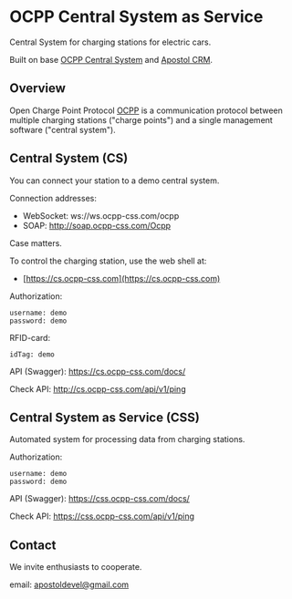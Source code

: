 # OCPP Central System as Service

Central System for charging stations for electric cars.

Built on base [OCPP Central System](https://github.com/apostoldevel/apostol-cs) and [Apostol CRM](https://github.com/apostoldevel/apostol-crm).


Overview
-
Open Charge Point Protocol [OCPP](http://ocppforum.net) is a communication protocol between multiple charging stations ("charge points") and a single management software ("central system").


Central System (CS)
-

You can connect your station to a demo central system.

Connection addresses:
- WebSocket: ws://ws.ocpp-css.com/ocpp
- SOAP: http://soap.ocpp-css.com/Ocpp

Case matters.

To control the charging station, use the web shell at:
- [https://cs.ocpp-css.com](https://cs.ocpp-css.com)


Authorization:
~~~
username: demo
password: demo
~~~

RFID-card:
~~~
idTag: demo
~~~

API (Swagger):
https://cs.ocpp-css.com/docs/

Check API:
http://cs.ocpp-css.com/api/v1/ping


Central System as Service (CSS)
-

Automated system for processing data from charging stations.


Authorization:
~~~
username: demo
password: demo
~~~

API (Swagger):
https://css.ocpp-css.com/docs/


Check API:
https://css.ocpp-css.com/api/v1/ping


Contact
-

We invite enthusiasts to cooperate.

email: apostoldevel@gmail.com
